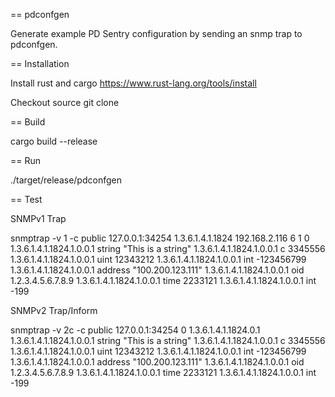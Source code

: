 
== pdconfgen

Generate example PD Sentry configuration by sending an snmp trap to pdconfgen.

== Installation

Install rust and cargo
https://www.rust-lang.org/tools/install

Checkout source
git clone 

== Build

cargo build --release

== Run

./target/release/pdconfgen

== Test

SNMPv1 Trap

snmptrap -v 1 -c public 127.0.0.1:34254 1.3.6.1.4.1.1824 192.168.2.116 6 1 0 1.3.6.1.4.1.1824.1.0.0.1 string "This is a string" 1.3.6.1.4.1.1824.1.0.0.1 c 3345556 1.3.6.1.4.1.1824.1.0.0.1 uint 12343212 1.3.6.1.4.1.1824.1.0.0.1 int -123456799 1.3.6.1.4.1.1824.1.0.0.1 address "100.200.123.111" 1.3.6.1.4.1.1824.1.0.0.1 oid 1.2.3.4.5.6.7.8.9 1.3.6.1.4.1.1824.1.0.0.1 time 2233121 1.3.6.1.4.1.1824.1.0.0.1 int -199

SNMPv2 Trap/Inform

snmptrap -v 2c -c public 127.0.0.1:34254 0 1.3.6.1.4.1.1824.0.1 1.3.6.1.4.1.1824.1.0.0.1 string "This is a string" 1.3.6.1.4.1.1824.1.0.0.1 c 3345556 1.3.6.1.4.1.1824.1.0.0.1 uint 12343212 1.3.6.1.4.1.1824.1.0.0.1 int -123456799 1.3.6.1.4.1.1824.1.0.0.1 address "100.200.123.111" 1.3.6.1.4.1.1824.1.0.0.1 oid 1.2.3.4.5.6.7.8.9 1.3.6.1.4.1.1824.1.0.0.1 time 2233121 1.3.6.1.4.1.1824.1.0.0.1 int -199


